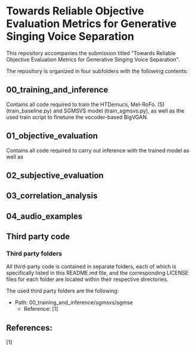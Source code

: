 # Towards Reliable Objective Evaluation Metrics for Generative Singing Voice Separation
This repository accompanies the submission titled "Towards Reliable Objective Evaluation Metrics for Generative Singing Voice Separation".

The repository is organized in four subfolders with the following contents:

## 00_training_and_inference
Contains all code required to train the HTDemucs, Mel-RoFo. (S) (train_baseline.py) and SGMSVS model (train_sgmsvs.py), as well as the used train script to finetune the vocoder-based BigVGAN.


## 01_objective_evaluation
Contains all code required to carry out inference with the trained model as well as 

## 02_subjective_evaluation

## 03_correlation_analysis

## 04_audio_examples

## Third party code
### Third party folders
All third-party code is contained in separate folders, each of which is specifically listed in this README.md file, and the corresponding LICENSE files for each folder are located within their respective directories.

The used third party folders are the following:
- Path: 00_training_and_inference/sgmsvs/sgmse
    - Reference: [1]

## References:
[1]
